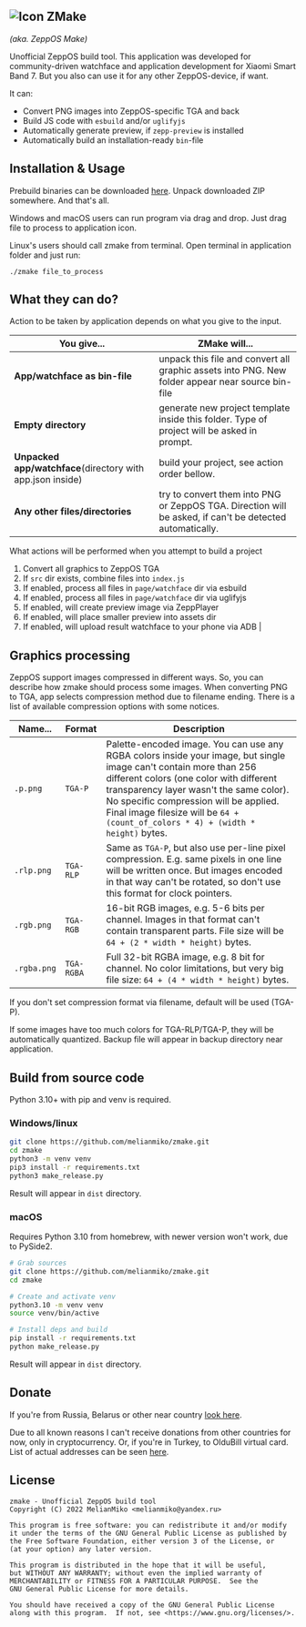 
![Icon](assets/logo_docs.png) ZMake 
--------------------------------

*(aka. ZeppOS Make)*

Unofficial ZeppOS build tool. This application was developed
for community-driven watchface and application development
for Xiaomi Smart Band 7. But you also can use it for any other
ZeppOS-device, if want.

It can:
- Convert PNG images into ZeppOS-specific TGA and back
- Build JS code with `esbuild` and/or `uglifyjs`
- Automatically generate preview, if `zepp-preview` is installed
- Automatically build an installation-ready `bin`-file

Installation & Usage
--------------------

Prebuild binaries can be downloaded 
[here](https://melianmiko.ru/en/zmake).
Unpack downloaded ZIP somewhere. And that's all.

Windows and macOS users can run program via drag and  drop. 
Just drag file to process to application icon.

Linux's users should call zmake from terminal. Open terminal
in application folder and just run:

    ./zmake file_to_process

What they can do?
-----------------

Action to be taken by application depends on what you 
give to the input.

| You give...                                                | ZMake will...                                                                                            |
|------------------------------------------------------------|----------------------------------------------------------------------------------------------------------|
| **App/watchface as bin-file**                              | unpack this file and convert all graphic assets into PNG. New folder appear near source bin-file         |
| **Empty directory**                                        | generate new project template inside this folder. Type of project will be asked in prompt.               |
| **Unpacked app/watchface**(directory with app.json inside) | build your project, see action order bellow.                                                             |
| **Any other files/directories**                            | try to convert them into PNG or ZeppOS TGA. Direction will be asked, if can't be detected automatically. |

What actions will be performed when you attempt to build a project
1.  Convert all graphics to ZeppOS TGA
2.  If `src` dir exists, combine files into `index.js`
3.  If enabled, process all files in `page/watchface` dir via esbuild
4.  If enabled, process all files in `page/watchface` dir via uglifyjs
5.  If enabled, will create preview image via ZeppPlayer
6.  If enabled, will place smaller preview into assets dir
7.  If enabled, will upload result watchface to your phone via ADB |

Graphics processing
----------------------

ZeppOS support images compressed in different ways. 
So, you can describe how zmake should process some 
images. When converting PNG to TGA, app selects 
compression method due to filename ending. There 
is a list of available compression options with 
some notices.

| Name...     | Format     | Description                                                                                                                                                                                                                                                                                                                           |
|-------------|------------|---------------------------------------------------------------------------------------------------------------------------------------------------------------------------------------------------------------------------------------------------------------------------------------------------------------------------------------|
| `.p.png`    | `TGA-P`    | Palette-encoded image. You can use any RGBA colors inside your image, but single image can't contain more than 256 different colors (one color with different transparency layer wasn't the same color). No specific compression will be applied. Final image filesize will be `64 + (count_of_colors * 4) + (width * height)` bytes. |
| `.rlp.png`  | `TGA-RLP`  | Same as `TGA-P`, but also use per-line pixel compression. E.g. same pixels in one line will be written once. But images encoded in that way can't be rotated, so don't use this format for clock pointers.                                                                                                                            |
| `.rgb.png`  | `TGA-RGB`  | 16-bit RGB images, e.g. 5-6 bits per channel. Images in that format can't contain transparent parts. File size will be `64 + (2 * width * height)` bytes.                                                                                                                                                                             |
| `.rgba.png` | `TGA-RGBA` | Full 32-bit RGBA image, e.g. 8 bit for channel. No color limitations, but very big file size: `64 + (4 * width * height)` bytes.                                                                                                                                                                                                      |

If you don't set compression format via filename, default
will be used (TGA-P).

If some images have too much colors for TGA-RLP/TGA-P, they 
will be automatically quantized. Backup file will appear in 
backup directory near application.

Build from source code
-----------------------

Python 3.10+ with pip and venv is required.

### Windows/linux
```bash
git clone https://github.com/melianmiko/zmake.git
cd zmake
python3 -m venv venv
pip3 install -r requirements.txt
python3 make_release.py
```

Result will appear in `dist` directory.

### macOS
Requires Python 3.10 from homebrew, with newer version won't work,
due to PySide2.

```bash
# Grab sources
git clone https://github.com/melianmiko/zmake.git
cd zmake

# Create and activate venv
python3.10 -m venv venv
source venv/bin/active

# Install deps and build
pip install -r requirements.txt
python make_release.py
```

Result will appear in `dist` directory.

Donate
-------

If you're from Russia, Belarus or other near country
[look here](https://melianmiko.ru/donate/).

Due to all known reasons I can't receive donations from
other countries for now, only in cryptocurrency. Or,
if you're in Turkey, to OlduBill virtual card. List
of actual addresses can be seen 
[here](https://melianmiko.ru/en/donate).

License
---------

    zmake - Unofficial ZeppOS build tool
    Copyright (C) 2022 MelianMiko <melianmiko@yandex.ru>

    This program is free software: you can redistribute it and/or modify
    it under the terms of the GNU General Public License as published by
    the Free Software Foundation, either version 3 of the License, or
    (at your option) any later version.

    This program is distributed in the hope that it will be useful,
    but WITHOUT ANY WARRANTY; without even the implied warranty of
    MERCHANTABILITY or FITNESS FOR A PARTICULAR PURPOSE.  See the
    GNU General Public License for more details.

    You should have received a copy of the GNU General Public License
    along with this program.  If not, see <https://www.gnu.org/licenses/>.
